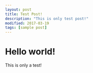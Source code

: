 ```yaml
---
layout: post
title: Test Post!
description: "This is only test post!"
modified: 2017-03-19
tags: [sample post]
---
```


# Hello world!
This is only a test!